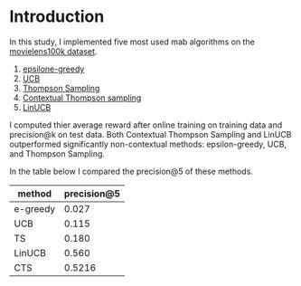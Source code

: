 # Introduction

In this study, I implemented five most used mab algorithms on the [movielens100k dataset](https://grouplens.org/datasets/movielens/100k/). 

1. [epsilone-greedy](https://github.com/elahehraisi/MultiArmedBandit_movielens_100k/blob/main/e-greedy.ipynb)
2. [UCB](https://github.com/elahehraisi/MultiArmedBandit_movielens_100k/blob/main/UCB.ipynb)
3. [Thompson Sampling](https://github.com/elahehraisi/MultiArmedBandit_movielens_100k/blob/main/Thompson_Sampling.ipynb)
4. [Contextual Thompson sampling](https://github.com/elahehraisi/MultiArmedBandit_movielens_100k/blob/main/Contextual%20Thompson%20Sampling.ipynb)
5. [LinUCB](https://github.com/elahehraisi/MultiArmedBandit_movielens_100k/blob/main/linUCB.ipynb)

I computed thier average reward after online training on training data and precision@k on test data. Both Contextual Thompson Sampling and LinUCB outperformed significantly non-contextual methods: epsilon-greedy, UCB, and Thompson Sampling.

In the table below I compared the precision@5 of these methods.


|  method  | precision@5 |
|----------|-------------|
| e-greedy |    0.027    |
|   UCB    |    0.115    |
|   TS     |    0.180    |
|  LinUCB  |    0.560    |
|    CTS   |    0.5216   |
